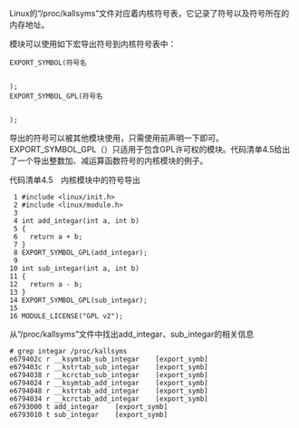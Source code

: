Linux的“/proc/kallsyms”文件对应着内核符号表，它记录了符号以及符号所在的内存地址。

模块可以使用如下宏导出符号到内核符号表中：

```
EXPORT_SYMBOL(符号名


);
EXPORT_SYMBOL_GPL(符号名


);
```

导出的符号可以被其他模块使用，只需使用前声明一下即可。EXPORT_SYMBOL_GPL（）只适用于包含GPL许可权的模块。代码清单4.5给出了一个导出整数加、减运算函数符号的内核模块的例子。

代码清单4.5　内核模块中的符号导出

```
 1 #include <linux/init.h>
 2 #include <linux/module.h>
 3
 4 int add_integar(int a, int b)
 5 {
 6   return a + b;
 7 }
 8 EXPORT_SYMBOL_GPL(add_integar);
 9
10 int sub_integar(int a, int b)
11 {
12   return a - b;
13 }
14 EXPORT_SYMBOL_GPL(sub_integar);
15
16 MODULE_LICENSE("GPL v2");
```

从“/proc/kallsyms”文件中找出add_integar、sub_integar的相关信息

```
# grep integar /proc/kallsyms
e679402c r __ksymtab_sub_integar    [export_symb]
e679403c r __kstrtab_sub_integar    [export_symb]
e6794038 r __kcrctab_sub_integar    [export_symb]
e6794024 r __ksymtab_add_integar    [export_symb]
e6794048 r __kstrtab_add_integar    [export_symb]
e6794034 r __kcrctab_add_integar    [export_symb]
e6793000 t add_integar    [export_symb]
e6793010 t sub_integar    [export_symb]
```

